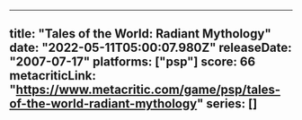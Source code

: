 
---
title: "Tales of the World: Radiant Mythology"
date: "2022-05-11T05:00:07.980Z"
releaseDate: "2007-07-17"
platforms: ["psp"]
score: 66
metacriticLink: "https://www.metacritic.com/game/psp/tales-of-the-world-radiant-mythology"
series: []
---
